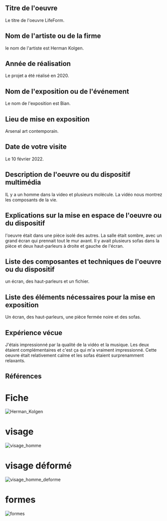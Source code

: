 ## Titre de l'oeuvre

Le titre de l'oeuvre LifeForm.

## Nom de l'artiste ou de la firme

le nom de l'artiste est Herman Kolgen.

## Année de réalisation

Le projet a été réalisé en 2020.

## Nom de l'exposition ou de l'événement

Le nom de l'exposition est Bian.

## Lieu de mise en exposition

Arsenal art contemporain.

## Date de votre visite

Le 10 février 2022.

## Description de l'oeuvre ou du dispositif multimédia

IL y a un homme dans la video et plusieurs molécule. La vidéo nous montrez les composants de la vie.

## Explications sur la mise en espace de l'oeuvre ou du dispositif

l'oeuvre était dans une pièce isolé des autres. La salle était sombre, avec un grand écran qui prennait tout le mur avant. Il y avait plusieurs sofas dans la pièce et deux haut-parleurs à droite et gauche de l'écran.

## Liste des composantes et techniques de l'oeuvre ou du dispositif

un écran, des haut-parleurs et un fichier.

## Liste des éléments nécessaires pour la mise en exposition

Un écran, des haut-parleurs, une pièce fermée noire et des sofas.

## Expérience vécue

J'étais impressionné par la qualité de la vidéo et la musique. Les deux étaient complémentaires et c'est ça qui m'a vraiment impressionné. Cette oeuvre était relativement calme et les sofas étaient surprenamment relaxants.


## Références
# Fiche
![Herman_Kolgen](https://user-images.githubusercontent.com/89647927/155443748-5cc8e930-2165-474b-925d-997f1d351c1f.png)
# visage
![visage_homme](https://user-images.githubusercontent.com/89647927/155443900-c45762b1-b4fc-41c0-8aa2-50ab5fdd3c97.PNG)

# visage déformé
![visage_homme_deforme](https://user-images.githubusercontent.com/89647927/155444040-0d5aae5b-6505-48e2-aeb4-7bcca5c809c6.PNG)
# formes
![formes](https://user-images.githubusercontent.com/89647927/155443904-2a8e387c-97e7-46df-b02f-29a361002e80.PNG)

